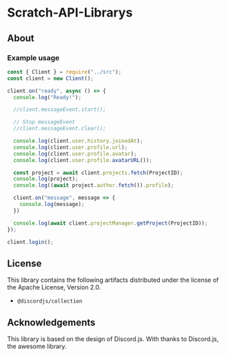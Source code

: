 # Scratch-API-Librarys
## About
### Example usage
```js
const { Client } = require("../src");
const client = new Client();

client.on("ready", async () => {
  console.log("Ready!");

  //client.messageEvent.start();

  // Stop messageEvent
  //client.messageEvent.clear();

  console.log(client.user.history.joinedAt);
  console.log(client.user.profile.url);
  console.log(client.user.profile.avatar);
  console.log(client.user.profile.avatarURL());

  const project = await client.projects.fetch(ProjectID);
  console.log(project);
  console.log((await project.author.fetch()).profile);

  client.on("message", message => {
    console.log(message);
  })

  console.log(await client.projectManager.getProject(ProjectID));
});

client.login();
```

## License
This library contains the following artifacts distributed under the license of the Apache License, Version 2.0.
- `@discordjs/collection`

## Acknowledgements
This library is based on the design of Discord.js. With thanks to Discord.js, the awesome library.
